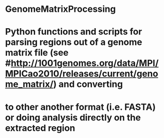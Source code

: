 # GenomeMatrixProcessing
#
# Python functions and scripts for parsing regions out of a genome matrix file (see  #http://1001genomes.org/data/MPI/MPICao2010/releases/current/genome_matrix/) and converting
# to other another format (i.e. FASTA) or doing analysis directly on the extracted region
#
